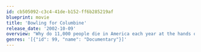 ```yaml
---
id: cb505092-c3c4-41de-b152-ff6b285219af
blueprint: movie
title: 'Bowling for Columbine'
release_date: '2002-10-09'
overview: "Why do 11,000 people die in America each year at the hands of gun violence? Talking heads yelling from every TV camera blame everything from Satan to video games. But are we that much different from many other countries? What sets us apart? How have we become both the master and victim of such enormous amounts of violence? This is not a film about gun control. It is a film about the fearful heart and soul of the United States, and the 280 million Americans lucky enough to have the right to a constitutionally protected Uzi. From a look at the Columbine High School security camera tapes to the home of Oscar-winning NRA President Charlton Heston, from a young man who makes homemade napalm with The Anarchist's Cookbook to the murder of a six-year-old girl by another six-year-old, Bowling for Columbine is a journey through America, through our past, hoping to discover why our pursuit of happiness is so riddled with violence."
genres: '[{"id": 99, "name": "Documentary"}]'
---
```

